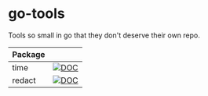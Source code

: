 # go-tools
Tools so small in go that they don't deserve their own repo.

| Package | |
| - | - |
| time | [![DOC](https://img.shields.io/badge/godoc-reference-blue.svg)](https://pkg.go.dev/github.com/mvndaai/go-tools/time)|
| redact | [![DOC](https://img.shields.io/badge/godoc-reference-blue.svg)](https://pkg.go.dev/github.com/mvndaai/go-tools/redact)|